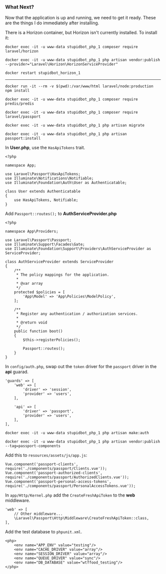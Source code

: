 ### What Next?

Now that the application is up and running, we need to get it ready. These are the things I do immediately after installing.

There is a Horizon container, but Horizon isn't currently installed. To install it:

`docker exec -it -u www-data stupidbot_php_1 composer require laravel/horizon`

`docker exec -it -u www-data stupidbot_php_1 php artisan vendor:publish --provider="Laravel\Horizon\HorizonServiceProvider"`

`docker restart stupidbot_horizon_1`

---

`docker run -it --rm -v $(pwd):/var/www/html laravel/node:production npm install`

`docker exec -it -u www-data stupidbot_php_1 composer require predis/predis`

`docker exec -it -u www-data stupidbot_php_1 composer require laravel/passport`

`docker exec -it -u www-data stupidbot_php_1 php artisan migrate`

`docker exec -it -u www-data stupidbot_php_1 php artisan passport:install`

In **User.php**, use the `HasApiTokens` trait.

```
<?php

namespace App;

use Laravel\Passport\HasApiTokens;
use Illuminate\Notifications\Notifiable;
use Illuminate\Foundation\Auth\User as Authenticatable;

class User extends Authenticatable
{
    use HasApiTokens, Notifiable;
}
```

Add `Passport::routes();` to **AuthServiceProvider.php**

```
<?php

namespace App\Providers;

use Laravel\Passport\Passport;
use Illuminate\Support\Facades\Gate;
use Illuminate\Foundation\Support\Providers\AuthServiceProvider as ServiceProvider;

class AuthServiceProvider extends ServiceProvider
{
    /**
     * The policy mappings for the application.
     *
     * @var array
     */
    protected $policies = [
        'App\Model' => 'App\Policies\ModelPolicy',
    ];

    /**
     * Register any authentication / authorization services.
     *
     * @return void
     */
    public function boot()
    {
        $this->registerPolicies();

        Passport::routes();
    }
}
```

In `config/auth.php`, swap out the `token` driver for the `passport` driver in the **api** guarad.

```
'guards' => [
    'web' => [
        'driver' => 'session',
        'provider' => 'users',
    ],

    'api' => [
        'driver' => 'passport',
        'provider' => 'users',
    ],
],
```

`docker exec -it -u www-data stupidbot_php_1 php artisan make:auth`

`docker exec -it -u www-data stupidbot_php_1 php artisan vendor:publish --tag=passport-components`

Add this to `resources/assets/js/app.js`:

```
Vue.component('passport-clients', require('./components/passport/Clients.vue'));
Vue.component('passport-authorized-clients', require('./components/passport/AuthorizedClients.vue'));
Vue.component('passport-personal-access-tokens', require('./components/passport/PersonalAccessTokens.vue'));
```

In `app/Http/Kernel.php` add the `CreateFreshApiToken` to the **web** middleware.

```
'web' => [
    // Other middleware...
    \Laravel\Passport\Http\Middleware\CreateFreshApiToken::class,
],
```

Add the test database to `phpunit.xml`.

```
<php>
    <env name="APP_ENV" value="testing"/>
    <env name="CACHE_DRIVER" value="array"/>
    <env name="SESSION_DRIVER" value="array"/>
    <env name="QUEUE_DRIVER" value="sync"/>
    <env name="DB_DATABASE" value="wtffood_testing"/>
</php>
```
